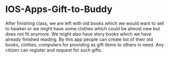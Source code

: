# IOS-Apps-Gift-to-Buddy
After finishing class, we are left with old books which we would want to sell to hawker or we might have some clothes which could be almost new but does not fit anymore. We might also have story books which we have already finished reading. By this app people can create list of their old books, clothes, computers for providing as gift items to others in need. Any citizen can register and request for such gifts.
